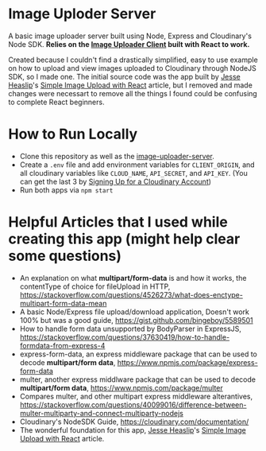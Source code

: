 # Image Uploder Server
A basic image uploader server built using Node, Express and Cloudinary's Node SDK. **Relies on the [Image Uploader Client](https://github.com/sgarcia-dev/image-uploader-client) built with React to work.**

Created because I couldn't find a drastically simplified, easy to use example on how to upload and view images uploaded to Cloudinary through NodeJS SDK, so I made one. The initial source code was the app built by [Jesse Heaslip](https://codeburst.io/@funador)'s [Simple Image Upload with React](https://codeburst.io/react-image-upload-with-kittens-cc96430eaece) article, but I removed and made changes were necessart to remove all the things I found could be confusing to complete React beginners.

# How to Run Locally
* Clone this repository as well as the [image-uploader-server](https://github.com/sgarcia-dev/image-uploader-client).
* Create a `.env` file and add environment variables for `CLIENT_ORIGIN`, and all cloudinary variables like `CLOUD_NAME`, `API_SECRET`, and `API_KEY`. (You can get the last 3 by [Signing Up for a Cloudinary Account](https://cloudinary.com/signup))
* Run both apps via `npm start`

# Helpful Articles that I used while creating this app (might help clear some questions)
* An explanation on what **multipart/form-data** is and how it works, the contentType of choice for fileUpload in HTTP,  https://stackoverflow.com/questions/4526273/what-does-enctype-multipart-form-data-mean
* A basic Node/Express file upload/download application, Doesn't work 100% but was a good guide, https://gist.github.com/bingeboy/5589501
* How to handle form data unsupported by BodyParser in ExpressJS, https://stackoverflow.com/questions/37630419/how-to-handle-formdata-from-express-4
* express-form-data, an express middleware package that can be used to decode **multipart/form data**, https://www.npmjs.com/package/express-form-data
* multer, another express middlware package that can be used to decode **multipart/form data**, https://www.npmjs.com/package/multer
* Compares multer, and other multipart express middleware alterantives, https://stackoverflow.com/questions/40099016/difference-between-multer-multiparty-and-connect-multiparty-nodejs
* Cloudinary's NodeSDK Guide, https://cloudinary.com/documentation/
* The wonderful foundation for this app, [Jesse Heaslip](https://codeburst.io/@funador)'s [Simple Image Upload with React](https://codeburst.io/react-image-upload-with-kittens-cc96430eaece) article.
